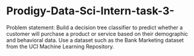 # Prodigy-Data-Sci-Intern-task-3-
Problem statement: Build a decision tree classifier to predict whether a customer will purchase a product or service based on their demographic and behavioral data. Use a dataset such as the Bank Marketing dataset from the UCI Machine Learning Repository.
